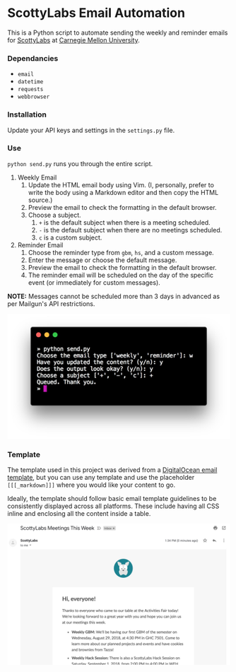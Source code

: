 # ScottyLabs Email Automation
This is a Python script to automate sending the weekly and reminder emails for [ScottyLabs](https://scottylabs.org/) at [Carnegie Mellon University](https://www.cmu.edu).

### Dependancies
* `email`
* `datetime`
* `requests`
* `webbrowser`

### Installation
Update your API keys and settings in the `settings.py` file.

### Use
`python send.py` runs you through the entire script.
1. Weekly Email
	1. Update the HTML email body using Vim. (I, personally, prefer to write the body using a Markdown editor and then copy the HTML source.)
	2. Preview the email to check the formatting in the default browser.
	3. Choose a subject. 
		1. `+` is the default subject when there is a meeting scheduled.
		2. `-` is the default subject when there are no meetings scheduled.
		3. `c` is a custom subject.
2. Reminder Email
	1. Choose the reminder type from `gbm`, `hs`, and a custom message.
	2. Enter the message or choose the default message.
	3. Preview the email to check the formatting in the default browser.
	4. The reminder email will be scheduled on the day of the specific event (or immediately for custom messages).

**NOTE:** Messages cannot be scheduled more than 3 days in advanced as per Mailgun's API restrictions.

![Command Line Use](screenshots/use.jpg?raw=true)

### Template
The template used in this project was derived from a [DigitalOcean email template](https://reallygoodemails.com/punctual/terms-of-service/important-updates-on-our-gdpr-compliance/), but you can use any template and use the placeholder `[[[_markdown]]]` where you would like your content to go.

Ideally, the template should follow basic email template guidelines to be consistently displayed across all platforms. These include having all CSS inline and enclosing all the content inside a table.

![Desktop Preview](screenshots/desktop.jpg?raw=true "Desktop Preview")
